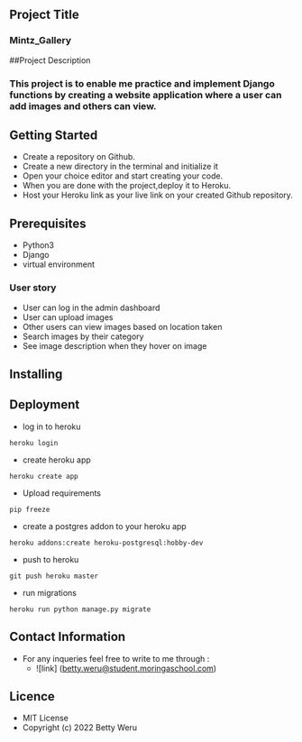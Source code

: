 ## Project Title

### Mintz_Gallery

##Project Description

### This project is to enable me practice and implement Django functions by creating a website application where a user can add images and others can view.

## Getting Started

- Create a repository on Github.
- Create a new directory in the terminal and initialize it
- Open your choice editor and start creating your code.
- When you are done with the project,deploy it to Heroku.
- Host your Heroku link as your live link on your created Github repository.

## Prerequisites

- Python3
- Django
- virtual environment

### User story
- User can log in the admin dashboard
- User can upload images
- Other users can view images based on location taken
- Search images by their category
- See image description when they hover on image


## Installing


## Deployment
- log in to heroku
```
heroku login
```
- create heroku app
```
heroku create app
```
- Upload requirements
```
pip freeze
```
- create a postgres addon to your heroku app
```
heroku addons:create heroku-postgresql:hobby-dev
```
- push to heroku

```
git push heroku master
```
- run migrations
```
heroku run python manage.py migrate
```
## Contact Information
- For any inqueries feel free to write to me through :
  - ![link] (betty.weru@student.moringaschool.com)

## Licence
- MIT License
- Copyright (c) 2022 Betty Weru
